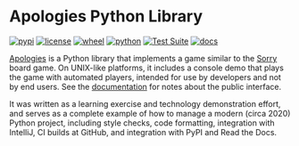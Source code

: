 # Apologies Python Library

[![pypi](https://img.shields.io/pypi/v/apologies.svg)](https://pypi.org/project/apologies/)
[![license](https://img.shields.io/pypi/l/apologies.svg)](https://github.com/pronovic/apologies/blob/master/LICENSE)
[![wheel](https://img.shields.io/pypi/wheel/apologies.svg)](https://pypi.org/project/apologies/)
[![python](https://img.shields.io/pypi/pyversions/apologies.svg)](https://pypi.org/project/apologies/)
[![Test Suite](https://github.com/pronovic/apologies/workflows/Test%20Suite/badge.svg)](https://github.com/pronovic/apologies/actions?query=workflow%3A%22Test+Suite%22)
[![docs](https://readthedocs.org/projects/apologies/badge/?version=stable&style=flat)](https://apologies.readthedocs.io/en/stable/)

[Apologies](https://github.com/pronovic/apologies) is a Python library that implements a game similar to the [Sorry](https://en.wikipedia.org/wiki/Sorry!_(game)) board game.  On UNIX-like platforms, it includes a console demo that plays the game with automated players, intended for use by developers and not by end users.  See the [documentation](https://apologies.readthedocs.io/en/stable) for notes about the public interface.

It was written as a learning exercise and technology demonstration effort, and
serves as a complete example of how to manage a modern (circa 2020) Python
project, including style checks, code formatting, integration with IntelliJ, CI
builds at GitHub, and integration with PyPI and Read the Docs.

